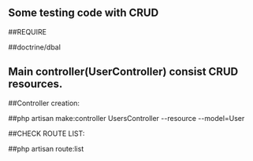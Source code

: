 ## Some testing code with CRUD

##REQUIRE

##doctrine/dbal


## Main controller(UserController) consist CRUD resources. 

##Controller creation:

##php artisan make:controller UsersController --resource --model=User

##CHECK ROUTE LIST:

##php artisan route:list
